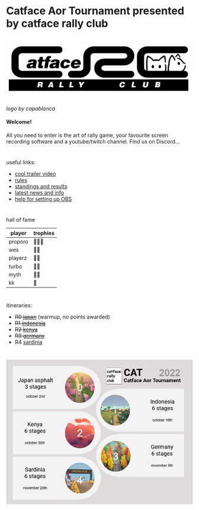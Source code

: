 # Catface Aor Tournament presented by catface rally club

![Logo](/catfacerallyclub.png?raw=true)

_logo by capablanca_

#### Welcome!

All you need to enter is the art of rally game, your favourite screen recording software and a youtube/twitch channel. Find us on Discord...

#

useful links:
- [cool trailer video](https://www.youtube.com/watch?v=sI15aMLKqyU)
- [rules](https://github.com/xlsrln/cat/blob/main/cat_rules.md)
- [standings and results](https://github.com/xlsrln/cat/blob/main/results.md)
- [latest news and info](https://github.com/xlsrln/cat/blob/main/news.md)
- [help for setting up OBS](https://github.com/xlsrln/cat/blob/main/setup_help.md)

#

hall of fame

| player                                                | trophies |
| --------------------------------------------------- |  ------- |
| proporo | 🥇🥇🥇 |
| wes | 🥇🥉 |
| playerz | 🥈🥈 |
| turbo | 🥈🥉 |
| myth | 🥈🥉 |
| kk | 🥉 |


#

itineraries:
- ~~R0 [japan](https://github.com/xlsrln/cat/edit/main/news.md#warmup-event)~~ (warmup, no points awarded)
- ~~R1 [indonesia](https://github.com/xlsrln/cat/edit/main/news.md#round-1-indonesia)~~
- ~~R2 [kenya](https://github.com/xlsrln/cat/edit/main/news.md#round-2-kenya-itinerary)~~
- ~~R3 [germany](https://github.com/xlsrln/cat/edit/main/news.md#round-3-germany)~~
- R4 [sardinia](https://github.com/xlsrln/cat/edit/main/news.md#round-4-sardinia)

#

![GitHub Logo](/Untitled.png?raw=true)
